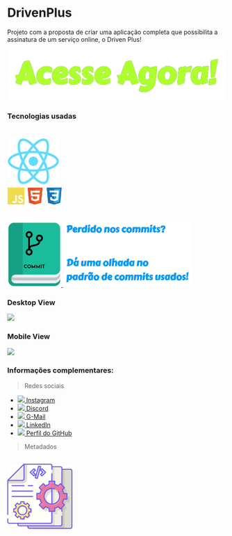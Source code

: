 # DrivenPlus

Projeto com a proposta de criar uma aplicação completa que possibilita a assinatura de um serviço online, o Driven Plus!

<a href="https://drivenplus-khaki.vercel.app/"><img width="600" src="https://github.com/AkoruuDev/AkoruuDev/blob/main/src/READMEs/acessar.png"></a>

### Tecnologias usadas
<div style="display: inline_block"><br>
  <div style="justify-content: center;">
    <img align="center" alt="react" height="120" src="https://raw.githubusercontent.com/devicons/devicon/master/icons/react/react-original.svg ">
    <div style="flex-direction: collum;">
        <img align="center" alt="Js" height="40" src="https://raw.githubusercontent.com/devicons/devicon/master/icons/javascript/javascript-plain.svg ">
        <img align="center" alt="HTML" height="40" src="https://raw.githubusercontent.com/devicons/devicon/master/icons/html5/html5-original.svg ">
        <img align="center" alt="CSS" height="40" src="https://raw.githubusercontent.com/devicons/devicon/master/icons/css3/css3-original.svg ">
    </div>
  </div>
</div>

#

<div>
    <a href="https://github.com/AkoruuDev/AkoruuDev/blob/main/padr%C3%A3oDeCommits.md">
        <img height="150px" src="https://github.com/AkoruuDev/AkoruuDev/blob/main/src/READMEs/commit-ebook.png">
        <img height="150px" src="https://github.com/AkoruuDev/AkoruuDev/blob/main/src/READMEs/text-commit.png">
    </a>
</div>

### Desktop View
<div>
    <img width="400" src="#">
</div>

### Mobile View
<div>
    <img heigth="400" src="#">
</div>

### Informações complementares:

> Redes sociais
*  <a href="https://www.instagram.com/akoruudev/" target="_blank"><img src="https://icon-library.com/images/instagram-icon-png/instagram-icon-png-6.jpg" height="15" target="_blank"> Instagram</a>
*  <a href="https://discord.gg/p2aPNSqzVZ" target="_blank"><img src="https://logodownload.org/wp-content/uploads/2017/11/discord-logo-icone.png" height="15" target="_blank"> Discord</a>
*  <a href = "mailto:akoruu.dev@gmail.com"><img src="https://cdn-icons-png.flaticon.com/512/5968/5968534.png" height="15" destino ="_blank"> G-Mail</a>
*  <a href="https://www.linkedin.com/in/akoruudev/" target="_blank"><img src="https://cdn-icons-png.flaticon.com/512/145/145807.png" height="15" target="_blank"> LinkedIn</a>
*  <a href="https://www.github.com/akoruudev/" target="_blank"><img src="https://logodownload.org/wp-content/uploads/2019/08/github-logo-icon-0.png" height="15" target="_blank"> Perfil do GitHub</a>

> Metadados
<br>
<a href="./docs/database.md" ><img height="150px" src="https://github.com/AkoruuDev/AkoruuDev/blob/main/src/READMEs/metadados.png" /></a>

</div>